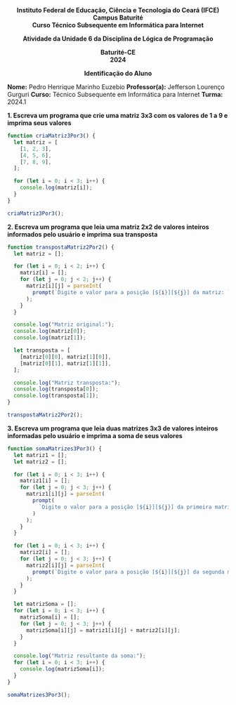 <p align="center">
  <strong>
    Instituto Federal de Educação, Ciência e Tecnologia do Ceará (IFCE) <br>
    Campus Baturité <br>
    Curso Técnico Subsequente em Informática para Internet
  </strong>
</p>

<p align="center">
  <strong>
    Atividade da Unidade 6 da Disciplina de Lógica de Programação
  </strong>
</p>

<p align="center">
  <strong>
    Baturité-CE <br>
    2024
  </strong>
</p>

<p align="center">
  <strong>
    Identificação do Aluno
  </strong>
</p>

**Nome:** Pedro Henrique Marinho Euzebio
**Professor(a):** Jefferson Lourenço Gurguri
**Curso:** Técnico Subsequente em Informática para Internet
**Turma:** 2024.1

**1. Escreva um programa que crie uma matriz 3x3 com os valores de 1 a 9 e imprima seus valores**

```js
function criaMatriz3Por3() {
  let matriz = [
    [1, 2, 3],
    [4, 5, 6],
    [7, 8, 9],
  ];

  for (let i = 0; i < 3; i++) {
    console.log(matriz[i]);
  }
}

criaMatriz3Por3();
```

**2. Escreva um programa que leia uma matriz 2x2 de valores inteiros informados pelo usuário e imprima sua transposta**

```js
function transpostaMatriz2Por2() {
  let matriz = [];

  for (let i = 0; i < 2; i++) {
    matriz[i] = [];
    for (let j = 0; j < 2; j++) {
      matriz[i][j] = parseInt(
        prompt(`Digite o valor para a posição [${i}][${j}] da matriz: `)
      );
    }
  }

  console.log("Matriz original:");
  console.log(matriz[0]);
  console.log(matriz[1]);

  let transposta = [
    [matriz[0][0], matriz[1][0]],
    [matriz[0][1], matriz[1][1]],
  ];

  console.log("Matriz transposta:");
  console.log(transposta[0]);
  console.log(transposta[1]);
}

transpostaMatriz2Por2();
```

**3. Escreva um programa que leia duas matrizes 3x3 de valores inteiros informadas pelo usuário e imprima a soma de seus valores**

```js
function somaMatrizes3Por3() {
  let matriz1 = [];
  let matriz2 = [];

  for (let i = 0; i < 3; i++) {
    matriz1[i] = [];
    for (let j = 0; j < 3; j++) {
      matriz1[i][j] = parseInt(
        prompt(
          `Digite o valor para a posição [${i}][${j}] da primeira matriz: `
        )
      );
    }
  }

  for (let i = 0; i < 3; i++) {
    matriz2[i] = [];
    for (let j = 0; j < 3; j++) {
      matriz2[i][j] = parseInt(
        prompt(`Digite o valor para a posição [${i}][${j}] da segunda matriz: `)
      );
    }
  }

  let matrizSoma = [];
  for (let i = 0; i < 3; i++) {
    matrizSoma[i] = [];
    for (let j = 0; j < 3; j++) {
      matrizSoma[i][j] = matriz1[i][j] + matriz2[i][j];
    }
  }

  console.log("Matriz resultante da soma:");
  for (let i = 0; i < 3; i++) {
    console.log(matrizSoma[i]);
  }
}

somaMatrizes3Por3();
```
